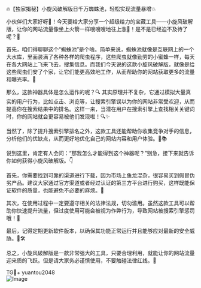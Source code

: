 🔥【独家揭秘】小旋风破解版日千万蜘蛛池，轻松实现流量暴增💥

小伙伴们大家好呀👋！今天要给大家分享一个超级给力的宝藏工具——小旋风破解版，让你的网站流量像坐上火箭一样嗖嗖嗖地往上涨🚀！是不是已经迫不及待了呢？👀

首先，咱们得聊聊这个“蜘蛛池”是个啥。简单来说，蜘蛛池就像是互联网上的一个大水库，里面装满了各种各样的爬虫程序，这些爬虫就像勤劳的小蜜蜂一样，每天在各大网站上飞来飞去，搜集信息。而我们今天说的这款小旋风破解版，就像是给这些爬虫们安了个家，让它们能更高效地工作，从而帮助你的网站获取更多的流量和曝光率。🐝

那么，这款神器具体是怎么运作的呢？🔍 其实原理并不复杂，它通过模拟大量真实的用户行为，比如点击、浏览等，让搜索引擎误以为你的网站非常受欢迎，从而提高你在搜索结果中的排名。这样一来，当潜在用户在搜索引擎上查找相关关键词时，你的网站就会更容易被他们发现啦！🔍✨

当然了，除了提升搜索引擎排名之外，这款工具还能帮助你收集竞争对手的信息，分析他们的优缺点，从而更好地优化自己的网站内容和用户体验。💼📚

说到这里，肯定有人会问：“那我怎么才能得到这个神器呢？”别急，接下来就告诉你如何获得小旋风破解版。👇

首先，你需要找到可靠的渠道进行下载，因为市场上鱼龙混杂，很容易买到假冒伪劣产品。建议大家通过官方渠道或者经过认证的第三方平台进行购买，这样既能保证软件的质量，也能避免不必要的麻烦。🚨

其次，在使用过程中一定要遵守相关的法律法规，切勿滥用。虽然这款工具可以帮助你快速提升流量，但过度使用可能会被视为作弊行为，导致网站被搜索引擎惩罚哦！🚫

最后，记得定期更新软件版本，以确保其功能正常运行并且能够应对最新的安全威胁。🔧🛠

总之，小旋风破解版是一款非常强大的工具，只要合理利用，就能让你的网站流量迎来质的飞跃。但是请大家务必谨慎使用，不要触碰法律红线。🌈

TG💪+ yuantou2048  
![Image](https://github.com/user-attachments/assets/42a5a4a5-fea9-4a1d-8aa0-73e57e430cca)